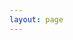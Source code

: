 ```yaml
---
layout: page
---
```


<script setup>
import Publications from "./.vitepress/theme/Publications.vue";
</script>


<Publications />


